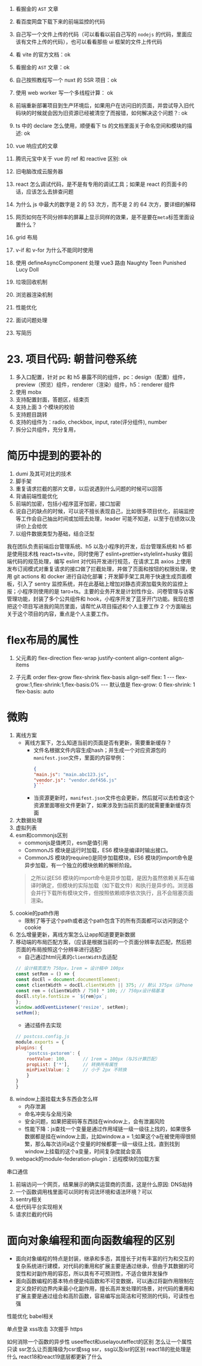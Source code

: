 1. 看掘金的 `AST` 文章
2. 看百度网盘下载下来的前端监控的代码
3. 自己写一个文件上传的代码（可以看看以前自己写的 `nodejs` 的代码，里面应该有文件上传的代码），也可以看看那些 ui 框架的文件上传代码

4. 看 vite 的官方文档：ok
5. 看掘金的 `AST` 文章：ok
6. 自己按照教程写一个 nuxt 的 SSR 项目：ok
7. 使用 web worker 写一个多线程计算： ok
8. 前端重新部署项目到生产环境后，如果用户在访问旧的页面，并尝试导入旧代码块的时候就会因为旧资源已经被清空了而报错，如何解决这个问题？: ok

9. ts 中的 declare 怎么使用，顺便看下 ts 的文档里面关于命名空间和模块的描述: ok
10. vue 响应式的文章
11. 腾讯元宝中关于 vue 的 ref 和 reactive 区别: ok
12. 旧电脑改成云服务器

13. react 怎么调试代码，是不是有专用的调试工具；如果是 react 的页面卡的话，应该怎么去排查问题
14. 为什么 js 中最大的数字是 2 的 53 次方，而不是 2 的 64 次方，要详细的解释
15. 网页如何在不同分辨率的屏幕上显示同样的效果，是不是要在`meta`标签里面设置什么？
16. grid 布局

17. v-if 和 v-for 为什么不能同时使用
18. 使用 defineAsyncComponent 处理 vue3 路由
    Naughty Teen Punished Lucy Doll
19. 垃圾回收机制
20. 浏览器渲染机制
21. 性能优化
22. 面试问题处理
23. 写简历

# 23. 项目代码: 朝昔问卷系统

1. 多入口配置，针对 pc 和 h5 暴露不同的组件，pc：design（配置）组件，preview（预览）组件，renderer（渲染）组件，h5：renderer 组件
2. 使用 mobx
3. 支持配置封面，答题区，结束页
4. 支持上面 3 个模块的校验
5. 支持题目跳转
6. 支持的组件为：radio, checkbox, input, rate(评分组件), number
7. 拆分公共组件，充分复用，

# 简历中提到的要补的

1. dumi 及其可对比的技术
2. 脚手架
3. 重复请求拦截的那片文章，以后说遇到什么问题的时候可以回答
4. 背诵前端性能优化
5. 前端的加密，包括小程序蓝牙加密，接口加密
6. 说自己的缺点的时候，可以说不擅长表现自己，比如很多项目优化，前端监控等工作会自己抽出时间或加班去处理，leader 可能不知道，以至于在绩效以及评价上会给优
7. 以组件数据类型为基础，结合泛型

我在团队负责前端后台管理系统、h5 以及小程序的开发，后台管理系统和 h5 都是使用技术栈 react+ts+vite，同时使用了 eslint+prettier+stylelint+husky 做前端代码的规范处理，编写 eslint 对代码开发进行规范，在请求工具 axios 上使用发布订阅模式对重复请求的接口做了拦截处理，并做了页面和按钮的权限处理，使用 git actions 和 docker 进行自动化部署；开发脚手架工具用于快速生成页面模板，引入了 sentry 监控系统，并在此基础上增加对静态资源加载失败的监控上报；小程序则使用的是 taro+ts。主要的业务开发是计划性作业、问卷管理与访客管理功能，封装了多个公共组件和 hook，小程序开发了蓝牙开门功能。我现在想把这个项目写进我的简历里面，请帮忙从项目描述和个人主要工作 2 个方面输出关于这个项目的内容，重点是个人主要工作。


# flex布局的属性
1. 父元素的
flex-direction
flex-wrap
justify-content
align-content
align-items

2. 子元素
order
flex-grow
flex-shrink
flex-basis
align-self
flex: 1 --- flex-grow:1,flex-shrink:1,flex-basis:0% --- 默认值是 flex-grow: 0 flex-shrink: 1 flex-basis: auto





# 微购
1. 离线方案
    - 离线方案下，怎么知道当前的页面是否有更新，需要重新缓存？
        *  文件名根据文件内容生成hash；并生成一个对应资源包的`manifest.json`文件，里面的内容举例：
            ```json
            {
            "main.js": "main.abc123.js",
            "vendor.js": "vendor.def456.js"
            }```
        *  当资源更新时，`manifest.json`文件也会更新，然后就可以去检查这个资源里面哪些文件更新了，如果涉及到当前页面的就需要重新缓存页面
2. 大数据处理
3. 虚拟列表
4. esm和commonjs区别
    - commonjs是值拷贝，esm是值引用
    - CommonJS 模块是运行时加载，ES6 模块是编译时输出接口。
    - CommonJS 模块的require()是同步加载模块，ES6 模块的import命令是异步加载，有一个独立的模块依赖的解析阶段。
    > 之所以说ES6 模块的import命令是异步加载，是因为虽然依赖关系在编译时确定，但模块的实际加载（如下载文件）和执行是异步的。浏览器会并行下载所有模块文件，但按照依赖顺序依次执行，且不会阻塞页面渲染。
5. cookie的path作用
    - 限制了等于这个path或者这个path包含下的所有页面都可以访问到这个cookie
6. 怎么增量更新，离线方案怎么让app知道要更新数据
7. 移动端的布局匹配方案，（应该是根据当前的一个页面分辨率去匹配，然后把页面的布局按照这个分辨率进行适配）
    - 自己通过html元素的`clientWidth`去适配
    ```js
    // 设计稿宽度为 750px，1rem = 设计稿中 100px
    const setRem = () => {
    const docEl = document.documentElement;
    const clientWidth = docEl.clientWidth || 375; // 默认 375px（iPhone 6/7/8）
    const rem = (clientWidth / 750) * 100; // 750px设计稿基准
    docEl.style.fontSize = `${rem}px`;
    };
    window.addEventListener('resize', setRem);
    setRem();
    ```
    - 通过插件去实现
    ```js
    // postcss.config.js
    module.exports = {
    plugins: {
        'postcss-pxtorem': {
        rootValue: 100,      // 1rem = 100px（与JS计算匹配）
        propList: ['*'],     // 转换所有属性
        minPixelValue: 2     // 小于 2px 不转换
        }
    }
    }
    ```
8. window上面挂载太多东西会怎么样
    - 内存泄漏
    - 命名冲突与全局污染
    - 安全问题，如果把密码等东西挂在window上，会有泄漏风险
    - 性能下降：js查找一个变量是通过作用域链一级一级往上找的，如果很多数据都是挂在window上面，比如window.a = 1;如果这个a在被使用得很频繁，那么每次访问a这个变量的时候都要一级一级往上找，直到找到window上挂载的这个a变量，时间复杂度就会变高
9. webpack的module-federation-plugin：远程模块的加载方案


串口通信

1. 前端访问一个网页，结果展示的确实运营商的页面，这是什么原因: DNS劫持
2. 一个函数调用栈里面可以同时有词法环境和语法环境？可以
3. sentry相关
4. 低代码平台实现相关
5. 请求拦截的代码

# 面向对象编程和面向函数编程的区别
- 面向对象编程的特点是封装，继承和多态，其擅长于对有丰富的行为和交互的复杂系统进行建模，对代码的重用和扩展主要是通过继承，但由于其数据的可变性和对副作用的容忍，所以具有不可预测性，不适合做并发操作
- 面向函数编程的基本特点便是纯函数和不可变数据，可以通过将副作用限制在定义良好的边界内来最小化副作用，擅长高并发处理的场景，对代码的重用和扩展主要是通过组合和高阶函数，容易编写出简洁和可预测的代码，可读性也强


性能优化
babel相关

单点登录
xss攻击
3次握手
https

如何消除一个函数的异步性
useeffect和uselayouteffect的区别
怎么让一个属性只读
ssr怎么让页面降级为csr或ssg
ssr，ssg以及isr的区别
react18的批处理是什么
react18和react19底层都更新了什么